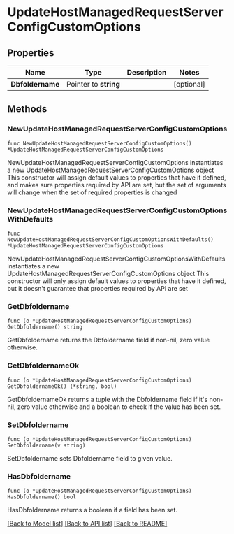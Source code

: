 # UpdateHostManagedRequestServerConfigCustomOptions

## Properties

Name | Type | Description | Notes
------------ | ------------- | ------------- | -------------
**Dbfoldername** | Pointer to **string** |  | [optional] 

## Methods

### NewUpdateHostManagedRequestServerConfigCustomOptions

`func NewUpdateHostManagedRequestServerConfigCustomOptions() *UpdateHostManagedRequestServerConfigCustomOptions`

NewUpdateHostManagedRequestServerConfigCustomOptions instantiates a new UpdateHostManagedRequestServerConfigCustomOptions object
This constructor will assign default values to properties that have it defined,
and makes sure properties required by API are set, but the set of arguments
will change when the set of required properties is changed

### NewUpdateHostManagedRequestServerConfigCustomOptionsWithDefaults

`func NewUpdateHostManagedRequestServerConfigCustomOptionsWithDefaults() *UpdateHostManagedRequestServerConfigCustomOptions`

NewUpdateHostManagedRequestServerConfigCustomOptionsWithDefaults instantiates a new UpdateHostManagedRequestServerConfigCustomOptions object
This constructor will only assign default values to properties that have it defined,
but it doesn't guarantee that properties required by API are set

### GetDbfoldername

`func (o *UpdateHostManagedRequestServerConfigCustomOptions) GetDbfoldername() string`

GetDbfoldername returns the Dbfoldername field if non-nil, zero value otherwise.

### GetDbfoldernameOk

`func (o *UpdateHostManagedRequestServerConfigCustomOptions) GetDbfoldernameOk() (*string, bool)`

GetDbfoldernameOk returns a tuple with the Dbfoldername field if it's non-nil, zero value otherwise
and a boolean to check if the value has been set.

### SetDbfoldername

`func (o *UpdateHostManagedRequestServerConfigCustomOptions) SetDbfoldername(v string)`

SetDbfoldername sets Dbfoldername field to given value.

### HasDbfoldername

`func (o *UpdateHostManagedRequestServerConfigCustomOptions) HasDbfoldername() bool`

HasDbfoldername returns a boolean if a field has been set.


[[Back to Model list]](../README.md#documentation-for-models) [[Back to API list]](../README.md#documentation-for-api-endpoints) [[Back to README]](../README.md)


